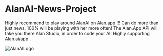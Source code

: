 # AlanAI-News-Project

Highly recommend to play around AlanAI on Alan.app !!!
Can do more than just news, 100% will be playing with her more often!
The Alan.App API will take you there Alan Studio, in order to code your AI!
Highly supporting Alan.ai/app .

![AlanAILogo](https://user-images.githubusercontent.com/88167895/168695972-c1d3aa21-d711-4ab3-a27f-305c8563716b.png)
